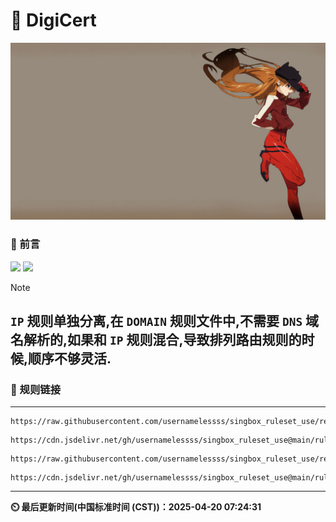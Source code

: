 
# 🧸 DigiCert
![](https://raw.githubusercontent.com/usernamelessss/picture-bed/main/images/202504042256831.jpg)
### 📣 前言
![](https://shields.io/badge/-移除重复规则-ff69b4) ![](https://shields.io/badge/-IP&nbsp;规则单独存放不与&nbsp;DOMAIN&nbsp;等混合-green)
> [!NOTE]
**`IP` 规则单独分离,在 `DOMAIN` 规则文件中,不需要 `DNS` 域名解析的,如果和 `IP` 规则混合,导致排列路由规则的时候,顺序不够灵活.**
---

###  🔗 规则链接
---

```url
https://raw.githubusercontent.com/usernamelessss/singbox_ruleset_use/refs/heads/main/rule/DigiCert/DigiCert_No_IP.json
```

```url
https://cdn.jsdelivr.net/gh/usernamelessss/singbox_ruleset_use@main/rule/DigiCert/DigiCert_No_IP.json
```

```url
https://raw.githubusercontent.com/usernamelessss/singbox_ruleset_use/refs/heads/main/rule/DigiCert/DigiCert_No_IP.srs
```

```url
https://cdn.jsdelivr.net/gh/usernamelessss/singbox_ruleset_use@main/rule/DigiCert/DigiCert_No_IP.srs
```

---
**⏲️ 最后更新时间(中国标准时间 (CST))：2025-04-20 07:24:31**